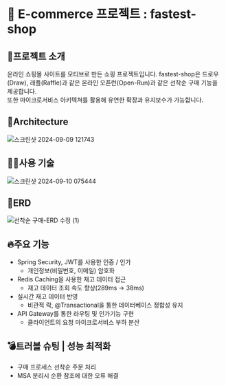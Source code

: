 # 🛒 E-commerce 프로젝트 : fastest-shop
## 📌프로젝트 소개 
온라인 쇼핑몰 사이트를 모티브로 만든 쇼핑 프로젝트입니다. 
fastest-shop은 드로우(Draw), 래플(Raffle)과 같은 온라인 오픈런(Open-Run)과 같은 선착순 구매 기능을 제공합니다.  
또한 마이크로서비스 아키텍쳐를 활용해 유연한 확장과 유지보수가 가능합니다.
## 🚧Architecture
![스크린샷 2024-09-09 121743](https://github.com/user-attachments/assets/f71f320a-fb99-4ea8-a828-65f56c4be67f)
## 🧑‍💻사용 기술
![스크린샷 2024-09-10 075444](https://github.com/user-attachments/assets/4d01436c-8ef6-4c05-a955-d2a50b0df7e1)
## 📁ERD
![선착순 구매-ERD 수정 (1)](https://github.com/user-attachments/assets/2148d763-5aef-4e52-8ac9-5c53d4ed2110)
## 🔥주요 기능
- Spring Security, JWT를 사용한 인증 / 인가
  + 개인정보(비밀번호, 이메일) 암호화
- Redis Caching을 사용한 재고 데이터 접근
  + 재고 데이터 조회 속도 향상(289ms → 38ms)
- 실시간 재고 데이터 반영
  + 비관적 락, @Transactional을 통한 데이터베이스 정합성 유지
- API Gateway를 통한 라우팅 및 인가기능 구현
  + 클라이언트의 요청 마이크로서비스 부하 분산 
## 💣트러블 슈팅 | 성능 최적화
- 구매 프로세스 선착순 주문 처리
- MSA 분리시 순환 참조에 대한 오류 해결

